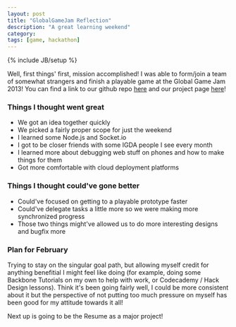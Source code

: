 ```yaml
---
layout: post
title: "GlobalGameJam Reflection"
description: "A great learning weekend"
category: 
tags: [game, hackathon]
---
```

{% include JB/setup %}

Well, first things' first, mission accomplished! I was able to form/join a team of somewhat strangers and finish a playable
game at the Global Game Jam 2013! You can find a link to our github repo [here](https://github.com/willbuck/GGJOperationParty)
and our project page [here](http://globalgamejam.org/2013/operation-party)!

### Things I thought went great

- We got an idea together quickly
- We picked a fairly proper scope for just the weekend
- I learned some Node.js and Socket.io
- I got to be closer friends with some IGDA people I see every month
- I learned more about debugging web stuff on phones and how to make things for them
- Got more comfortable with cloud deployment platforms

### Things I thought could've gone better

- Could've focused on getting to a playable prototype faster
- Could've delegate tasks a little more so we were making more synchronized progress
- Those two things might've allowed us to do more interesting designs and bugfix more

### Plan for February

Trying to stay on the singular goal path, but allowing myself credit for anything benefitial I might feel like doing
(for example, doing some Backbone Tutorials on my own to help with work, or Codecademy / Hack Design lessons).
Think it's been going fairly well, I could be more consistent about it but the perspective of not putting too much pressure
on myself has been good for my attitude towards it all!

Next up is going to be the Resume as a major project!